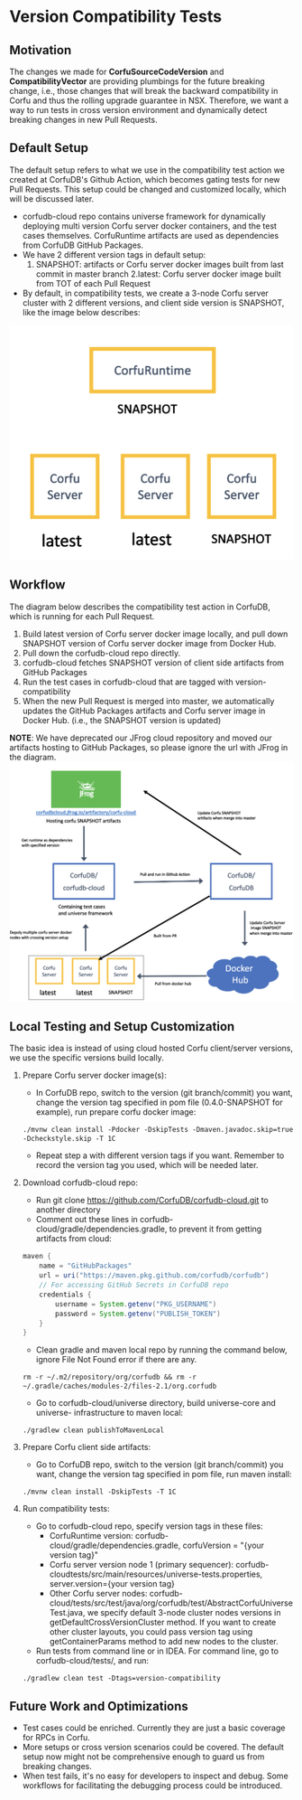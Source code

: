 # Version Compatibility Tests
##  Motivation
The changes we made for <b>CorfuSourceCodeVersion</b> and <b>CompatibilityVector</b> are providing plumbings for the future breaking change, i.e., those changes that will break the backward compatibility in Corfu and thus the rolling upgrade guarantee in NSX. Therefore, we want a way to run tests in cross version environment and dynamically detect breaking changes in new Pull Requests.

##  Default Setup
The default setup refers to what we use in the compatibility test action we created at CorfuDB's Github Action, which becomes gating tests for new Pull Requests. This setup could be changed and customized locally, which will be discussed later.

* corfudb-cloud repo contains universe framework for dynamically deploying multi version Corfu server docker containers, and the test cases themselves. CorfuRuntime artifacts are used as dependencies from CorfuDB GitHub Packages.
* We have 2 different version tags in default setup:
    1. SNAPSHOT: artifacts or Corfu server docker images built from last commit in master branch
    2.latest: Corfu server docker image built from TOT of each Pull Request
* By default, in compatibility tests, we create a 3-node Corfu server cluster with 2 different versions, and client side version is SNAPSHOT, like the image below describes:

![Setup](img/setup.png)

##  Workflow
The diagram below describes the compatibility test action in CorfuDB, which is running for each Pull Request.

1. Build latest version of Corfu server docker image locally, and pull down SNAPSHOT version of Corfu server docker image from Docker Hub.
2. Pull down the corfudb-cloud repo directly.
3. corfudb-cloud fetches SNAPSHOT version of client side artifacts from GitHub Packages
3. Run the test cases in corfudb-cloud that are tagged with version-compatibility
5. When the new Pull Request is merged into master, we automatically updates the GitHub Packages artifacts and Corfu server image in Docker Hub. (i.e., the SNAPSHOT version is updated)

<b>NOTE</b>: We have deprecated our JFrog cloud repository and moved our artifacts hosting to GitHub Packages, so please ignore the url with JFrog in the diagram.
![Workflow](img/workflow.png)

## Local Testing and Setup Customization
The basic idea is instead of using cloud hosted Corfu client/server versions, we use the specific versions build locally.

1. Prepare Corfu server docker image(s):
    * In CorfuDB repo, switch to the version (git branch/commit) you want, change the version tag specified in pom file (0.4.0-SNAPSHOT for example), run prepare corfu docker image:
    ```shell script
    ./mvnw clean install -Pdocker -DskipTests -Dmaven.javadoc.skip=true -Dcheckstyle.skip -T 1C
    ```
    * Repeat step a with different version tags if you want. Remember to record the version tag you used, which will be needed later.
2. Download corfudb-cloud repo:
    * Run git clone https://github.com/CorfuDB/corfudb-cloud.git to another directory
    * Comment out these lines in corfudb-cloud/gradle/dependencies.gradle, to prevent it from getting artifacts from cloud:
    ```groovy
    maven {
        name = "GitHubPackages"
        url = uri("https://maven.pkg.github.com/corfudb/corfudb")
        // For accessing GitHub Secrets in CorfuDB repo
        credentials {
            username = System.getenv("PKG_USERNAME")
            password = System.getenv("PUBLISH_TOKEN")
        }
    }
    ```
    * Clean gradle and maven local repo by running the command below, ignore File Not Found error if there are any.
    ```shell script
    rm -r ~/.m2/repository/org/corfudb && rm -r ~/.gradle/caches/modules-2/files-2.1/org.corfudb
   ```

    * Go to corfudb-cloud/universe directory, build universe-core and universe- infrastructure to maven local:

    ```shell script
    ./gradlew clean publishToMavenLocal
   ```

3. Prepare Corfu client side artifacts:

    * Go to CorfuDB repo, switch to the version (git branch/commit) you want, change the version tag specified in pom file, run maven install:
     ```shell script
    ./mvnw clean install -DskipTests -T 1C
    ```

4. Run compatibility tests:

    * Go to corfudb-cloud repo, specify version tags in these files:
        * CorfuRuntime version: corfudb-cloud/gradle/dependencies.gradle, corfuVersion = "{your version tag}"
        * Corfu server version node 1 (primary sequencer): corfudb-cloudtests/src/main/resources/universe-tests.properties, server.version={your version tag}
        * Other Corfu server nodes: corfudb-cloud/tests/src/test/java/org/corfudb/test/AbstractCorfuUniverseTest.java, we specify default 3-node cluster nodes versions in getDefaultCrossVersionCluster method. If you want to create other cluster layouts, you could pass version tag using getContainerParams method to add new nodes to the cluster.
    * Run tests from command line or in IDEA. For command line, go to corfudb-cloud/tests/, and run:
    ```shell script
    ./gradlew clean test -Dtags=version-compatibility
    ```

##  Future Work and Optimizations
* Test cases could be enriched. Currently they are just a basic coverage for RPCs in Corfu.
* More setups or cross version scenarios could be covered. The default setup now might not be comprehensive enough to guard us from breaking changes.
* When test fails, it's no easy for developers to inspect and debug. Some workflows for facilitating the debugging process could be introduced.

